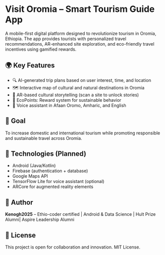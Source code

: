 # Visit Oromia – Smart Tourism Guide App
A mobile-first digital platform designed to revolutionize tourism in Oromia, Ethiopia. The app provides tourists with personalized travel recommendations, AR-enhanced site exploration, and eco-friendly travel incentives using gamified rewards.
## 🌍 Key Features
- 🔍 AI-generated trip plans based on user interest, time, and location
- 🗺️ Interactive map of cultural and natural destinations in Oromia
- 📸 AR-based cultural storytelling (scan a site to unlock stories)
- 💚 EcoPoints: Reward system for sustainable behavior
- 🎤 Voice assistant in Afaan Oromo, Amharic, and English
## 🎯 Goal
To increase domestic and international tourism while promoting responsible and sustainable travel across Oromia.
## 🔧 Technologies (Planned)
- Android (Java/Kotlin)
- Firebase (authentication + database)
- Google Maps API
- TensorFlow Lite for voice assistant (optional)
- ARCore for augmented reality elements
## 👤 Author
**Kenogh2025** – Ethio-coder certified | Android & Data Science | Hult Prize Alumni| Aspire Leadership Alumni
## 📄 License
This project is open for collaboration and innovation. MIT License.
